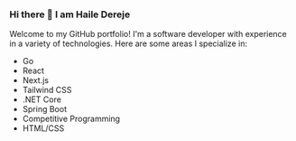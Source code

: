### Hi there 👋 I am Haile Dereje 

Welcome to my GitHub portfolio! I'm a software developer with experience in a variety of technologies. Here are some areas I specialize in:

- Go
- React
- Next.js
- Tailwind CSS
- .NET Core
- Spring Boot
- Competitive Programming
- HTML/CSS

